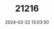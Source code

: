 ---
title: "21216"
category: "Sylvisorex howelli"
draft: false
date: 2024-02-22 13:03:50
languages:
  English: ["Howell's Shrew", "Howell's Forest Shrew"]
---